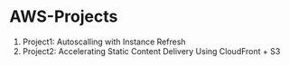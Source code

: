 # AWS-Projects

 1. Project1: Autoscalling with Instance Refresh
 2. Project2: Accelerating Static Content Delivery Using CloudFront + S3 


